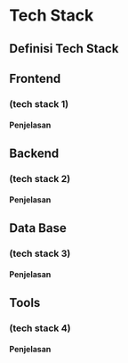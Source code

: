# Tech Stack
## Definisi Tech Stack

## Frontend
### (tech stack 1)
#### Penjelasan 
## Backend
### (tech stack 2)
#### Penjelasan 
## Data Base
### (tech stack 3)
#### Penjelasan 
## Tools
### (tech stack 4)
#### Penjelasan 
